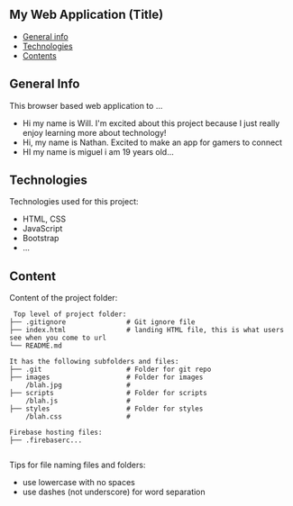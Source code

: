 ## My Web Application (Title)

* [General info](#general-info)
* [Technologies](#technologies)
* [Contents](#content)

## General Info

This browser based web application to ...
* Hi my name is Will. I'm excited about this project because I just really enjoy learning more about technology!
* Hi, my name is Nathan. Excited to make an app for gamers to connect
* HI my name is miguel i am 19 years old...

	
## Technologies
Technologies used for this project:
* HTML, CSS
* JavaScript
* Bootstrap 
* ...
	
## Content
Content of the project folder:

```
 Top level of project folder: 
├── .gitignore               # Git ignore file
├── index.html               # landing HTML file, this is what users see when you come to url
└── README.md

It has the following subfolders and files:
├── .git                     # Folder for git repo
├── images                   # Folder for images
    /blah.jpg                # 
├── scripts                  # Folder for scripts
    /blah.js                 # 
├── styles                   # Folder for styles
    /blah.css                # 

Firebase hosting files: 
├── .firebaserc...


```

Tips for file naming files and folders:
* use lowercase with no spaces
* use dashes (not underscore) for word separation

